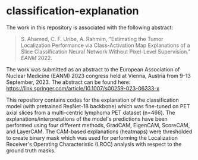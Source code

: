 # classification-explanation

The work in this repository is associated with the following abstract:  
> S. Ahamed, C. F. Uribe, A. Rahmim, "Estimating the Tumor Localization Performance via Class-Activation Map Explanations of a Slice Classification Neural Network Without Pixel-Level Supervision." *EANM* 2022.

The work was submitted as an abstract to the European Association of Nuclear Medicine (EANM) 2023 congress held at Vienna, Austria from 9-13 September, 2023. The abstract can be found here: 
https://link.springer.com/article/10.1007/s00259-023-06333-x

This repository contains codes for the explanation of the classification model (with pretrained ResNet-18 backbone) which was fine-tuned on PET axial slices from a multi-centric lymphoma PET dataset (n=466). The explanations/interpretations of the model's predictions have been performed using four different methods, GradCAM, EigenCAM, ScoreCAM, and LayerCAM. The CAM-based explanations (heatmaps) were thresholded to create binary mask which was used for performing the Localization Receiver's Operating Characteristic (LROC) analysis with respect to the ground truth masks.
